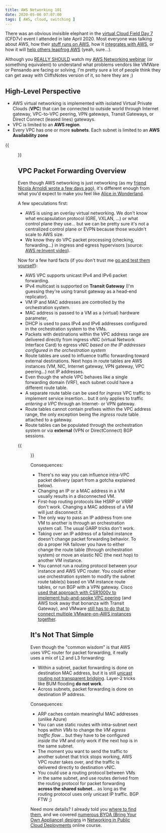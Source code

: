 ```yaml
---
title: AWS Networking 101
date: 2020-05-06 07:07:00
tags: [ AWS, cloud, switching ]
---
```

There was an obvious invisible elephant in the [virtual Cloud Field Day 7](https://techfieldday.com/event/cfd7/) (CFD7v) event I attended in late April 2020. Most everyone was talking about AWS, how their [stuff runs on AWS](https://techfieldday.com/appearance/vmware-cloud-on-aws-onboarding-dc-extension-and-cloud-migration-at-cloud-field-day-7/), how it [integrates with AWS](https://techfieldday.com/appearance/vmware-cloud-on-aws-horizon-7-vdi-kubernetes-aws-services-and-marketplace-at-cloud-field-day-7/), or how it will [help others leapfrog AWS](https://techfieldday.com/video/pensando-distributed-services-platforms-at-work/) (yeah, sure...).

Although you [REALLY SHOULD](https://tools.ietf.org/html/rfc6919) watch my [AWS Networking webinar](https://www.ipspace.net/Amazon_Web_Services_Networking) (or something equivalent) to understand what problems vendors like VMWare or Pensando are facing or solving, I'm pretty sure a lot of people think they can get away with CliffsNotes version of it, so here they are ;)
<!--more-->
## High-Level Perspective

* AWS virtual networking is implemented with isolated Virtual Private Clouds (**VPC**) that can be connected to outside world through Internet gateway, VPC-to-VPC peering, VPN gateways, Transit Gateways, or Direct Connect (leased lines) gateways.
* VPC is limited to an **AWS region**.
* Every VPC has one or more **subnets**. Each subnet is limited to an **AWS Availability zone**

{{<figure src="/2020/05/AWS-VPC-Peering.png" caption="Some AWS VPC external connectivity options" >}}

## VPC Packet Forwarding Overview

Even though AWS networking is just networking (as my [friend Nicola Arnoldi wrote a few days ago](https://toolr.io/2020/05/02/my-journey-into-cloud-networking/)), it's different enough from what you'd expect to make you feel like [Alice in Wonderland](https://blog.ipspace.net/2019/10/master-alternate-public-cloud.html).

A few speculations first:

* AWS is using an overlay virtual networking. We don't know what encapsulation protocol (GRE, VXLAN, ...) or what control plane they use... but we can be pretty sure it's not a centralized control plane or EVPN because those wouldn't scale to AWS size.
* We know they do VPC packet processing (checking, forwarding...) in ingress and egress hypervisors (source: [AWS re:Invent video](https://www.youtube.com/watch?v=8gc2DgBqo9U)).

Now for a few hard facts (if you don't trust me [go and test them yourself](https://blog.ipspace.net/2018/10/figuring-out-aws-networking.html)):

* AWS VPC supports unicast IPv4 and IPv6 packet forwarding.
* IPv4 multicast is supported on **Transit Gateway** (I'm guessing they're using transit gateway as a head-end replicator).
* VM IP and MAC addresses are controlled by the orchestration system. 
* MAC address is passed to a VM as a (virtual) hardware parameter, 
* DHCP is used to pass IPv4 and IPv6 addresses configured in the orchestration system to the VMs.
* Packets with destinations within the VPC address range are delivered directly from ingress vNIC (virtual Network Interface Card) to egress vNIC _based on the IP addresses configured in the orchestration system_
* Route tables are used to influence traffic forwarding toward external destinations. Next hops in route tables are AWS instances (VM, NIC, Internet gateway, VPN gateway, VPC peering...) not IP addresses.
* Even though the whole VPC behaves like a single forwarding domain (VRF), each subnet could have a different route table.
* A separate route table can be used for _ingress_ VPC traffic to implement service insertion... but it only applies to traffic _entering a VPC_ through an Internet- or VPN gateway.
* Route tables cannot contain prefixes within the VPC address range, the only exception being the _ingress_ route table attached to a gateway.
* Route tables can be populated through the orchestration system or via **external** (VPN or DirectConnect) BGP sessions.

{{<figure src="/2020/05/AWS-VPC-Route-Table.png" caption="Sample AWS VPC route table scenario" >}}

Consequences:

* There's no way you can influence intra-VPC packet delivery (apart from a gotcha explained below).
* Changing an IP or a MAC address in a VM usually results in a disconnected VM.
* First-hop routing protocols like HSRP or VRRP don't work. Changing a MAC address of a VM will just disconnect it.
* The only way to pass an IP address from one VM to another is through an orchestration system call. The usual GARP tricks don't work.
* Taking over an IP address of a failed instance doesn't change packet forwarding behavior. To do a proper HA failover you have to either change the route table (through orchestration system) or move an elastic NIC (the next hop) to another VM instance.
* You cannot run a routing protocol between your instance and AWS VPC router. You could either use orchestration system to modify the subnet route table(s) based on VM instance route tables, or run BGP with a VPN gateway. Cisco [used that approach with CSR1000v to implement hub-and-spoke VPC peering](https://blog.ipspace.net/2018/09/using-csr1000v-in-aws-instead-of.html) (and AWS took away that bonanza with Transit Gateway), and VMware [still has to do that to connect multiple VMware-on-AWS instances together](https://techfieldday.com/video/vmware-cloud-on-aws-network-connectivity-deep-dive/).

## It's Not That Simple

Even though the "common wisdom" is that AWS uses VPC router for packet forwarding, it really uses a mix of L2 and L3 forwarding:

* Within a subnet, packet forwarding is done on destination MAC address, but it is still [unicast routing not transparent bridging](https://my.ipspace.net/bin/list?id=Net101#SWITCH). Layer-2 tricks like BUM flooding **do not work**.
* Across subnets, packet forwarding is done on destination IP address.

Consequences:

* ARP caches contain meaningful MAC addresses (unlike Azure)
* You can use static routes with intra-subnet next hops _within VMs_ to change the _VM egress traffic flow_... but they have to be configured _inside the VM_ and only work if the next hop is in the same subnet.
* The moment you want to send the traffic to another subnet that trick stops working, AWS VPC router takes over, and the traffic is delivered directly to destination vNIC.
* You could use a routing protocol between VMs in the same subnet, and use routes derived from the routing protocol for packet forwarding **across the shared subnet**... as long as the routing protocol uses only unicast IP traffic. BGP FTW ;)

Need more details? I already told you [where to find them](https://www.ipspace.net/Amazon_Web_Services_Networking), and we covered [numerous BYOA (Bring Your Own Appliance) designs](https://my.ipspace.net/bin/list?id=PubCloud&module=7#M9S20) in [Networking in Public Cloud Deployments](https://www.ipspace.net/PubCloud/) online course.

<!-- Disclosure: Companies presenting at CFD7 covered the event costs. Apart from the opportunity to ask questions, and getting to meet friends in a Zoom call I got nothing material or immaterial out of that event. -->